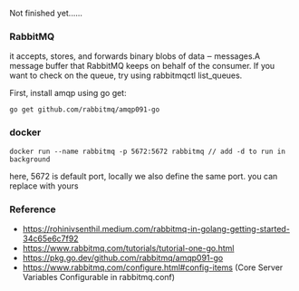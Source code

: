 Not finished yet......

### RabbitMQ
it accepts, stores, and forwards binary blobs of data ‒ messages.A message buffer that RabbitMQ keeps on behalf of the consumer.
If you want to check on the queue, try using rabbitmqctl list_queues.






First, install amqp using go get:
```shell
go get github.com/rabbitmq/amqp091-go
```

### docker
```shell
docker run --name rabbitmq -p 5672:5672 rabbitmq // add -d to run in background
```
here, 5672 is default port, locally we also define the same port. you can replace with yours



### Reference

- https://rohinivsenthil.medium.com/rabbitmq-in-golang-getting-started-34c65e6c7f92
- https://www.rabbitmq.com/tutorials/tutorial-one-go.html
- https://pkg.go.dev/github.com/rabbitmq/amqp091-go 
- https://www.rabbitmq.com/configure.html#config-items (Core Server Variables Configurable in rabbitmq.conf)
